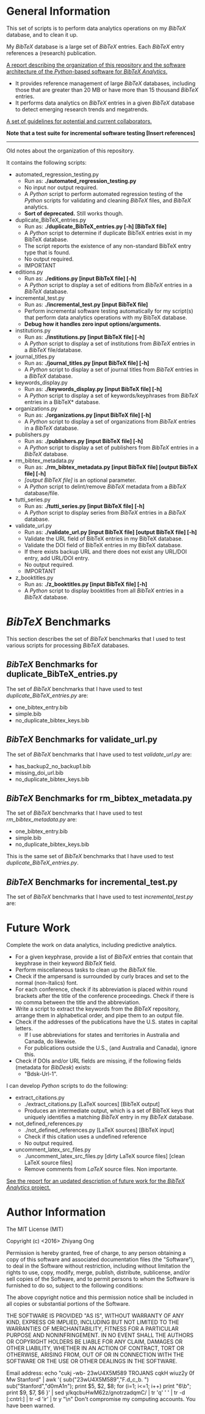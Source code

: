 #	General Information

This set of scripts is to perform data analytics operations on my *BibTeX*
	database, and to clean it up.



My *BibTeX* database is a large set of *BibTeX* entries.
	Each *BibTeX* entry references a (research) publication.



[A report describing the organization of this repository and the software
	architecture of the *Python*-based software for *BibTeX Analytics*.](https://github.com/eda-ricercatore/bibtex-analytics/blob/master/notes/report/report.pdf)
+ It provides reference management of large *BibTeX* databases, including those
	that are greater than 20 MB or have more than 15 thousand *BibTeX* entries.
+ It performs data analytics on *BibTeX* entries in a given *BibTeX* database to
	detect emerging research trends and megatrends.




[A set of guidelines for potential and current collaborators.](https://github.com/eda-ricercatore/bibtex-analytics/blob/master/notes/guidelines/guidelines.pdf)


**Note that a test suite for incremental software testing [Insert references]** 
	


---

Old notes about the organization of this repository.


It contains the following scripts:
+ automated_regression_testing.py
	- Run as: **./automated_regression_testing.py**
	- No input nor output required.
	- A *Python* script to perform automated regression testing of the *Python* scripts for validating
		and cleaning *BibTeX* files, and *BibTeX* analytics.
	- **Sort of deprecated.** Still works though.
+ duplicate_BibTeX_entries.py
	- Run as: **./duplicate_BibTeX_entries.py [-h] [BibTeX file]**
	- A *Python* script to determine if duplicate BibTeX entries exist in my BibTeX
		database.
	- The script reports the existence of any non-standard BibTeX entry type
		that is found.
	- No output required.
	- IMPORTANT
+ editions.py
	- Run as: **./editions.py [input BibTeX file] [-h]**
	- A *Python* script to display a set of editions from *BibTeX* entries in a
		*BibTeX* database.
+ incremental_test.py
	- Run as: **./incremental_test.py [input BibTeX file]**
	- Perform incremental software testing automatically for my script(s) that
		perform data analytics operations with my BibTeX database.
	- **Debug how it handles zero input options/arguments.**
+ institutions.py
	- Run as: **./institutions.py [input BibTeX file] [-h]**
	- A *Python* script to display a set of institutions from *BibTeX* entries in a *BibTeX* file/database.
+ journal_titles.py
	- Run as: **./journal_titles.py [input BibTeX file] [-h]**
	- A *Python* script to display a set of journal titles from *BibTeX* entries in a *BibTeX* database.
+ keywords_display.py
	- Run as: **./keywords_display.py [input BibTeX file] [-h]**
	- A *Python* script to display a set of keywords/keyphrases from *BibTeX* entries in a BibTeX* database.
+ organizations.py
	- Run as: **./organizations.py [input BibTeX file] [-h]**
	- A *Python* script to display a set of organizations from *BibTeX* entries in a *BibTeX* database.
+ publishers.py
	- Run as: **./publishers.py [input BibTeX file] [-h]**
	- A *Python* script to display a set of publishers from *BibTeX* entries in a *BibTeX* database.
+ rm_bibtex_metadata.py
	- Run as: **./rm_bibtex_metadata.py [input BibTeX file] [output BibTeX file] [-h]**
	- *[output BibTeX file]* is an optional parameter.
	- A *Python* script to delint/remove *BibTeX* metadata from a *BibTeX* database/file.
+ tutti_series.py
	- Run as: **./tutti_series.py [input BibTeX file] [-h]**
	- A *Python* script to display series from *BibTeX* entries in a *BibTeX* database.
+ validate_url.py
	- Run as: **./validate_url.py [input BibTeX file] [output BibTeX file] [-h]**
	- Validate the URL field of BibTeX entries in my BibTeX database.
	- Validate the DOI field of BibTeX entries in my BibTeX database.
	- If there exists backup URL and there does not exist any URL/DOI
		entry, add URL/DOI entry.
	- No output required.
	- IMPORTANT
+ z_booktitles.py
	- Run as: **./z_booktitles.py [input BibTeX file] [-h]**
	- A *Python* script to display booktitles from all *BibTeX* entries in a *BibTeX* database.













#	*BibTeX* Benchmarks

This section describes the set of *BibTeX* benchmarks that I used to
	test various scripts for processing *BibTeX* databases. 

##	*BibTeX* Benchmarks for duplicate_BibTeX_entries.py

The set of *BibTeX* benchmarks that I have used to test
	*duplicate_BibTeX_entries.py* are:
+ one_bibtex_entry.bib
+ simple.bib
+ no_duplicate_bibtex_keys.bib


##	*BibTeX* Benchmarks for validate_url.py

The set of *BibTeX* benchmarks that I have used to test
	*validate_url.py* are:
+ has_backup2_no_backup1.bib
+ missing_doi_url.bib
+ no_duplicate_bibtex_keys.bib


##	*BibTeX* Benchmarks for rm_bibtex_metadata.py

The set of *BibTeX* benchmarks that I have used to test
	*rm_bibtex_metadata.py* are:
+ one_bibtex_entry.bib
+ simple.bib
+ no_duplicate_bibtex_keys.bib

This is the same set of *BibTeX* benchmarks that I have used to test
	*duplicate_BibTeX_entries.py*.


##	*BibTeX* Benchmarks for incremental_test.py

The set of *BibTeX* benchmarks that I have used to test
	*incremental_test.py* are:






#	Future Work

Complete the work on data analytics, including predictive analytics.


+ For a given keyphrase, provide a list of *BibTeX* entries that contain that
	keyphrase in their keyword *BibTeX* field.
+ Perform miscellaneous tasks to clean up the *BibTeX* file.
+ Check if the ampersand is surrounded by curly braces and set to the normal
	(non-Italics) font.
+ For each conference, check if its abbreviation is placed within
		round brackets after the title of the conference proceedings.
	  Check if there is no comma between the title and the
		abbreviation.
+ Write a script to extract the keywords from the *BibTeX*
		repository, arrange them in alphabetical order, and pipe them
		to an output file.
+ Check if the addresses of the publications have the U.S. states in capital letters.
	- If I use abbreviations for states and territories in Australia and Canada, do
		likewise.
	- For publications outside the U.S., (and Australia and Canada), ignore this.
+ Check if DOIs and/or URL fields are missing, if the following fields (metadata
	for *BibDesk*) exists:
	- "Bdsk-Url-1". 






I can develop *Python* scripts to do the following:
+ extract_citations.py
	- ./extract_citations.py [LaTeX sources] [BibTeX output]
	- Produces an intermediate output, which is a set of BibTeX keys
		that uniquely identifies a matching *BibTeX* entry in my *BibTeX*
		database.
+ not_defined_references.py
	- ./not_defined_references.py  [LaTeX sources] [BibTeX input]
	- Check if this citation uses a undefined reference
	- No output required.
+ uncomment_latex_src_files.py
	- ./uncomment_latex_src_files.py [dirty LaTeX source files] [clean LaTeX source files]
	- Remove comments from *LaTeX* source files. Non importante.




[See the report for an updated description of future work for the *BibTeX Analytics* project.](https://github.com/eda-ricercatore/bibtex-analytics/blob/master/notes/report/report.pdf)





#	Author Information

The MIT License (MIT)

Copyright (c) <2016> Zhiyang Ong

Permission is hereby granted, free of charge, to any person obtaining a copy of this software and associated documentation files (the "Software"), to deal in the Software without restriction, including without limitation the rights to use, copy, modify, merge, publish, distribute, sublicense, and/or sell copies of the Software, and to permit persons to whom the Software is furnished to do so, subject to the following conditions:

The above copyright notice and this permission notice shall be included in all copies or substantial portions of the Software.

THE SOFTWARE IS PROVIDED "AS IS", WITHOUT WARRANTY OF ANY KIND, EXPRESS OR IMPLIED, INCLUDING BUT NOT LIMITED TO THE WARRANTIES OF MERCHANTABILITY, FITNESS FOR A PARTICULAR PURPOSE AND NONINFRINGEMENT. IN NO EVENT SHALL THE AUTHORS OR COPYRIGHT HOLDERS BE LIABLE FOR ANY CLAIM, DAMAGES OR OTHER LIABILITY, WHETHER IN AN ACTION OF CONTRACT, TORT OR OTHERWISE, ARISING FROM, OUT OF OR IN CONNECTION WITH THE SOFTWARE OR THE USE OR OTHER DEALINGS IN THE SOFTWARE.

Email address: echo "cukj -wb- 23wU4X5M589 TROJANS cqkH wiuz2y 0f Mw Stanford" | awk '{ sub("23wU4X5M589","F.d_c_b. ") sub("Stanford","d0mA1n"); print $5, $2, $8; for (i=1; i<=1; i++) print "6\b"; print $9, $7, $6 }' | sed y/kqcbuHwM62z/gnotrzadqmC/ | tr 'q' ' ' | tr -d [:cntrl:] | tr -d 'ir' | tr y "\n"		Don't compromise my computing accounts. You have been warned.

